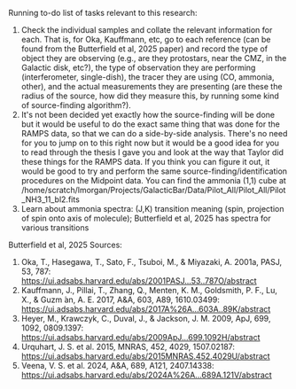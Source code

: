 Running to-do list of tasks relevant to this research:
1. Check the individual samples and collate the relevant information for each. That is, for Oka, Kauffmann, etc, go to each reference (can be found from the Butterfield et al, 2025 paper) and record the type of object they are observing (e.g., are they protostars, near the CMZ, in the Galactic disk, etc?), the type of observation they are performing (interferometer, single-dish), the tracer they are using (CO, ammonia, other), and the actual measurements they are presenting (are these the radius of the source, how did they measure this, by running some kind of source-finding algorithm?).
2. It's not been decided yet exactly how the source-finding will be done but it would be useful to do the exact same thing that was done for the RAMPS data, so that we can do a side-by-side analysis. There's no need for you to jump on to this right now but it would be a good idea for you to read through the thesis I gave you and look at the way that Taylor did these things for the RAMPS data. If you think you can figure it out, it would be good to try and perform the same source-finding/identification procedures on the Midpoint data. You can find the ammonia (1,1) cube at /home/scratch/lmorgan/Projects/GalacticBar/Data/Pilot_All/Pilot_All/Pilot_NH3_11_bl2.fits
3. Learn about ammonia spectra: (J,K) transition meaning (spin, projection of spin onto axis of molecule); Butterfield et al, 2025 has spectra for various transitions



Butterfield et al, 2025 Sources:
1. Oka, T., Hasegawa, T., Sato, F., Tsuboi, M., & Miyazaki,
A. 2001a, PASJ, 53, 787: https://ui.adsabs.harvard.edu/abs/2001PASJ...53..787O/abstract
2. Kauffmann, J., Pillai, T., Zhang, Q., Menten, K. M.,
Goldsmith, P. F., Lu, X., & Guzm ́an, A. E. 2017, A&A,
603, A89, 1610.03499: https://ui.adsabs.harvard.edu/abs/2017A%26A...603A..89K/abstract
3. Heyer, M., Krawczyk, C., Duval, J., & Jackson, J. M. 2009,
ApJ, 699, 1092, 0809.1397: https://ui.adsabs.harvard.edu/abs/2009ApJ...699.1092H/abstract
4. Urquhart, J. S. et al. 2015, MNRAS, 452, 4029, 1507.02187: https://ui.adsabs.harvard.edu/abs/2015MNRAS.452.4029U/abstract
5. Veena, V. S. et al. 2024, A&A, 689, A121, 2407.14338: https://ui.adsabs.harvard.edu/abs/2024A%26A...689A.121V/abstract